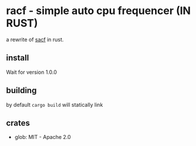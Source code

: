 racf - simple auto cpu frequencer (IN RUST)
===========================================
a rewrite of [sacf](https://github.com/explosion-mental/sacf) in rust.

install
-------
Wait for version 1.0.0

building
--------
by default `cargo build` will statically link


crates
------
- glob: MIT - Apache 2.0
